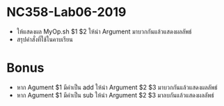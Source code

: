 # NC358-Lab06-2019
- ให้แสดงผล MyOp.sh $1 $2 ให้นำ Argument มาบวกกันแล้วแสดงผลลัพธ์
- สรุปคำสั่งที่ใช้ในคาบเรียน
# Bonus
- หาก Agument $1 มีค่าเป็น add ให้นำ Argument $2 $3 มาบวกกันแล้วแสดงผลลัพธ์ 
- หาก Agument $1 มีค่าเป็น sub ให้นำ Argument $2 $3 มาลบกันแล้วแสดงผลลัพธ์
